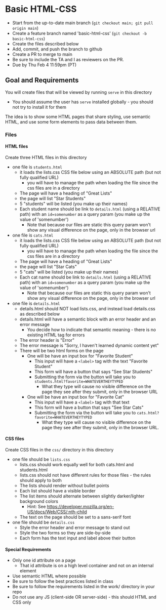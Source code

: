 # Basic HTML-CSS

* Start from the up-to-date main branch (`git checkout main; git pull origin main`)
* Create a feature branch named 'basic-html-css' (`git checkout -b basic-html-css`)
* Create the files described below
* Add, commit, and push the branch to github
* Create a PR to merge to main
* Be sure to include the TA and I as reviewers on the PR.  
* Due by Thu Feb 4 11:59pm (PT)

## Goal and Requirements

You will create files that will be viewed by running `serve` in this directory
  * You should assume the user has `serve` installed globally - you should not try to install it for them

The idea is to show some HTML pages that share styling, use semantic HTML, and use some form elements to pass data between them.

### Files

#### HTML files
Create three HTML files in this directory
  * one file is `students.html`
    * it loads the lists.css CSS file below using an ABSOLUTE path (but not fully qualified URL)
      * you will have to manage the path when loading the file since the css files are in a directory
    * The page will have a heading of "Great Lists"
    * the page will list "Star Students"
    * 5 "students" will be listed (you make up their names)
    * Each student name should be link to `details.html` (using a RELATIVE path) with an `id=somenumber` as a query param (you make up the value of 'somenumber')
      * Note that because our files are static this query param won't show any visual difference on the page, only in the browser url
  * one file is `cats.html`
    * it loads the lists.css CSS file below using an ABSOLUTE path (but not fully qualified URL)
      * you will have to manage the path when loading the file since the css files are in a directory
    * The page will have a heading of "Great Lists"
    * the page will list "Star Cats"
    * 5 "cats" will be listed (you make up their names)
    * Each cat name should be link to `details.html` (using a RELATIVE path) with an `id=somenumber` as a query param (you make up the value of 'somenumber')
      * Note that because our files are static this query param won't show any visual difference on the page, only in the browser url
  * one file is `details.html`
    * details.html should NOT load lists.css, and instead load details.css as described below 
    * details.html will have a semantic block with an error header and an error message
      * You decide how to indicate that semantic meaning - there is no existing HTML tag for errors
    * The error header is "Error"
    * The error message is "Sorry, I haven't learned dynamic content yet"
    * There will be two html forms on the page
      * One will be have an input box for "Favorite Student"
        * This input will have a `<label>` tag with the text "Favorite Student"
        * This form will have a button that says "See Star Students"
        * Submitting the form via the button will take you to `students.html?favorite=WHATEVERTHEYTYPED`
          * What they type will cause no visible difference on the page they see after they submit, only in the browser URL
      * One will be have an input box for "Favorite Cat"
        * This input will have a `<label>` tag with that text
        * This form will have a button that says "See Star Cats"
        * Submitting the form via the button will take you to `cats.html?favorite=WHATEVERTHEYTYPED`
          * What they type will cause no visible difference on the page they see after they submit, only in the browser URL.


#### CSS files
Create CSS files in the `css/` directory in this directory
  * one file should be `lists.css`
    * lists.css should work equally well for both cats.html and students.html
    * lists.css should not have different rules for those files - the rules should apply to both
    * The lists should render without bullet points
    * Each list should have a visible border
    * The list items should alternate between slightly darker/lighter background colors 
      * Hint: See https://developer.mozilla.org/en-US/docs/Web/CSS/:nth-child
    * The text on the page should be set to a sans-serif font
  * one file should be `details.css`
    * Style the error header and error message to stand out
    * Style the two forms so they are side-by-side
    * Each form has the text input and label above their button 

#### Special Requirements
* Only one id attribute on a page
  * That id attribute is on a high level container and not on an internal element
* Use semantic HTML where possible
* Be sure to follow the best practices listed in class
* Be sure to follow the requirements listed in the work/ directory in your repo 
* Do not use any JS (client-side OR server-side) - this should HTML and CSS only
